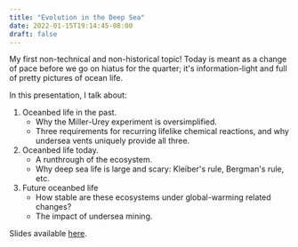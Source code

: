 ```yaml
---
title: "Evolution in the Deep Sea"
date: 2022-01-15T19:14:45-08:00
draft: false
---
```


My first non-technical and non-historical topic! Today is meant as a change of
pace before we go on hiatus for the quarter; it's information-light and full of
pretty pictures of ocean life. 

In this presentation, I talk about: 

1. Oceanbed life in the past. 
   - Why the Miller-Urey experiment is oversimplified. 
   - Three requirements for recurring lifelike chemical reactions, and why
     undersea vents uniquely provide all three. 
2. Oceanbed life today. 
   - A runthrough of the ecosystem. 
   - Why deep sea life is large and scary: Kleiber's rule, Bergman's rule, etc. 
3. Future oceanbed life
   - How stable are these ecosystems under global-warming related changes? 
   - The impact of undersea mining. 

Slides available [here](/binary-search-club/deep-sea-evolution.pdf). 
